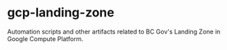 # gcp-landing-zone
Automation scripts and other artifacts related to BC Gov's Landing Zone in Google Compute Platform.
